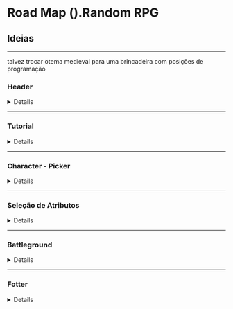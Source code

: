 # Road Map ().Random RPG

## Ideias

---

talvez trocar otema medieval para uma brincadeira com posições de programação
### Header
<details> 

> Simplesmente um **footer** no topo da página
- [ ] criar o elemento header
- [ ] adicionar o css ao elemento
- [ ] adicionar cor ao elemento
</details>

---
### Tutorial
<details>

> Secção para explicar o funcionamento da pagina e suas particularidades
- [ ] criar um tag **h1** com o nome **().Random RPG**  - Provavelmente usar a tag **strong** para estilizar o RPG
- [ ] paragrafó de identificao - Que tal bancar o papel de king or Queen e escolher alguns erois para derrotar os perigos que espreitão ao redor do reino ?
- [ ] paragrafó para explicar como funciona o jogo como um todo
- [ ] estilizar a fonte de forma cleen, pegar a referência da própria trybe ou do duolingo
- [ ] estilizar o backgroud color de froma a dar um destaque mas sem quebrar o esquema de cores
</details>

---
### Character - Picker
<details>

> Secção para escolher os **personagens** e mostrar as particularidades de cada um
> - como o dano é feito
> - talvez um pouco de backstory??  


> **Warrior**  
> A lutadora clássica, habilidosa com armas e combate e seu escudo  
>  **Dano Min** - força/2  
> **Dano Max** - forca x 2  
> **habilidade** - 1/4 de change de diminuir o dano recebido em 25%.


> **Mage**   
> Uma poderosa estudiosa que atinge seu potencial máximo quando usa de proderosos feitiços   
> **Dano Min** - inteligencia/4    
> **Dano Max** - inteligencia x 3    
> **habilidade** - recupera 10 de mana no começo de cada turno  


> **Archer**   
> O mais proeminente arqueiro do reino, aquele que consegue acertar os dois olhos de uma presa ao mesmo tempo   
> **Dano Min** destreza/4    
> **Dano Max** destreza x 2    
> **habilidade** 1/3 de chance de atacar 2 vezes no mesmo turno   


> **Cléric**    
> Um resiliente acólito do monastério, devoto a não machucar nenhuma vida.   
> **habilidade** o clérigo não ataca mas tem **50%** de chance de usar uma de suas habilidades    
> **Pocao de curra** - recupera **50 x (inteligencia % ) health points**    
> **Entrega de energia** aumenta em **(2 x inteligencia %)** a eficiencia das habilidades dos outros personagens    
 - [ ] Criar um container para os cards dos 4 personagens
 - [ ] criar um card para cada personagen, que contenha as habilidades expeciais de cada personagem 
 - [ ] criar indicador claro de qual personagem está selecionado - ciruclo no carnto superior do card, ou até a bordar mudar de cor
 - [ ] criar botao de confirmar
 - [ ] criar estilo que após confirmado, esse bloco deixar de ser exibido por inteiro
</details>

---
### Seleção de Atributos
<details>

> Secção para que o usuário consiga distribuir os pontos entre os dois atributos de cada personagem 

 - [ ] criar um cointainer para os hatributos
 - [ ] criar um bloco para mostrar os pontos maximos / restantes
 - [ ] criar dois cards com os atributos de **haelth points** e **força/Inteligencia/destreza**
 - [ ] criar botão de **+** e **-** ao lado de cada campo
 - [ ] criar botão de ramdomizar os estatus
 - [ ] criar botão de confirmar
 - [ ] criar stilo para apos confirmar esconder esse bloco e mostrar o bloco **main**
</details>

---
### Battleground
<details>

> é onde vão estar os personagens e o inimigos, aqui que ocorerá as animações de combate e a passagem das rodadas

- [ ] deve ter um indicador nitido de quem ganhou o primiero ataque naquele turno - sprite de uma moeda
- [ ] deve criar um quadro de personagem com 1 barra de vida, um icone de habilidade/ barra de mana
- [ ] criar um indicador claro de qual é o turno atual
- [ ] dois botões de ação, um para dar inicio a um novo turno, e outro para encerrar a partida, o ultimo sendo in link, para o topo da página e abre novamente a selecao de personagem
</details>

---
### Fotter
<details>

>algums agradecimentos meu linkedin e meu github
</details>